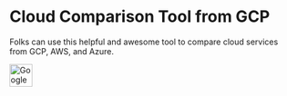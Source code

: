# Cloud Comparison Tool from GCP

Folks can use this helpful and awesome tool to compare cloud services from GCP, AWS, and Azure.

<a href="https://cloud.google.com/docs/get-started/aws-azure-gcp-service-comparison" target="_blank" rel="noreferrer"><img src="#" alt="Google Cloud" width="40" height="40"/> </a> <a href="https://www.docker.com/" target="_blank" rel="noreferrer"></a> 

